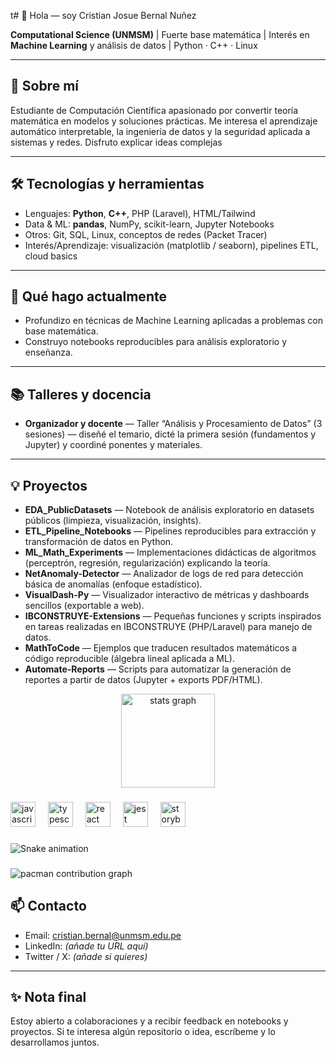 t# 👋 Hola — soy Cristian Josue Bernal Nuñez

**Computational Science (UNMSM)** | Fuerte base matemática | Interés en **Machine Learning** y análisis de datos | Python · C++ · Linux

---

## 🚀 Sobre mí
Estudiante de Computación Científica apasionado por convertir teoría matemática en modelos y soluciones prácticas. Me interesa el aprendizaje automático interpretable, la ingeniería de datos y la seguridad aplicada a sistemas y redes. Disfruto explicar ideas complejas

---

## 🛠️ Tecnologías y herramientas
- Lenguajes: **Python**, **C++**, PHP (Laravel), HTML/Tailwind  
- Data & ML: **pandas**, NumPy, scikit-learn, Jupyter Notebooks  
- Otros: Git, SQL, Linux, conceptos de redes (Packet Tracer)  
- Interés/Aprendizaje: visualización (matplotlib / seaborn), pipelines ETL, cloud basics

---

## 🎯 Qué hago actualmente
- Profundizo en técnicas de Machine Learning aplicadas a problemas con base matemática.  
- Construyo notebooks reproducibles para análisis exploratorio y enseñanza. 

---

## 📚 Talleres y docencia
- **Organizador y docente** — Taller “Análisis y Procesamiento de Datos” (3 sesiones) — diseñé el temario, dicté la primera sesión (fundamentos y Jupyter) y coordiné ponentes y materiales.

---

## 💡 Proyectos

- **EDA_PublicDatasets** — Notebook de análisis exploratorio en datasets públicos (limpieza, visualización, insights).  
- **ETL_Pipeline_Notebooks** — Pipelines reproducibles para extracción y transformación de datos en Python.  
- **ML_Math_Experiments** — Implementaciones didácticas de algoritmos (perceptrón, regresión, regularización) explicando la teoría.  
- **NetAnomaly-Detector** — Analizador de logs de red para detección básica de anomalías (enfoque estadístico).  
- **VisualDash-Py** — Visualizador interactivo de métricas y dashboards sencillos (exportable a web).  
- **IBCONSTRUYE-Extensions** — Pequeñas funciones y scripts inspirados en tareas realizadas en IBCONSTRUYE (PHP/Laravel) para manejo de datos.  
- **MathToCode** — Ejemplos que traducen resultados matemáticos a código reproducible (álgebra lineal aplicada a ML).  
- **Automate-Reports** — Scripts para automatizar la generación de reportes a partir de datos (Jupyter + exports PDF/HTML).

<div align="center">
  <img src="https://github-readme-stats.vercel.app/api?username=Cristian1191&hide_title=false&hide_rank=false&show_icons=true&include_all_commits=true&count_private=true&disable_animations=false&theme=dracula&locale=en&hide_border=false&order=1" height="150" alt="stats graph"  />
</div>

###

<div align="left">
  <img src="https://cdn.jsdelivr.net/gh/devicons/devicon/icons/javascript/javascript-original.svg" height="40" alt="javascript logo"  />
  <img width="12" />
  <img src="https://cdn.jsdelivr.net/gh/devicons/devicon/icons/typescript/typescript-original.svg" height="40" alt="typescript logo"  />
  <img width="12" />
  <img src="https://cdn.jsdelivr.net/gh/devicons/devicon/icons/react/react-original.svg" height="40" alt="react logo"  />
  <img width="12" />
  <img src="https://cdn.jsdelivr.net/gh/devicons/devicon/icons/jest/jest-plain.svg" height="40" alt="jest logo"  />
  <img width="12" />
  <img src="https://cdn.jsdelivr.net/gh/devicons/devicon/icons/storybook/storybook-original.svg" height="40" alt="storybook logo"  />
</div>

###

<img src="https://raw.githubusercontent.com/Cristian1191/Cristian1191/output/snake.svg" alt="Snake animation" />

###

<picture>
  <source media="(prefers-color-scheme: dark)" srcset="https://raw.githubusercontent.com/Cristian1191/Cristian1191/output/pacman-contribution-graph-dark.svg">
  <source media="(prefers-color-scheme: light)" srcset="https://raw.githubusercontent.com/Cristian1191/Cristian1191/output/pacman-contribution-graph.svg">
  <img alt="pacman contribution graph" src="https://raw.githubusercontent.com/Cristian1191/Cristian1191/output/pacman-contribution-graph.svg">
</picture>

###

## 📫 Contacto
- Email: cristian.bernal@unmsm.edu.pe  
- LinkedIn: *(añade tu URL aquí)*  
- Twitter / X: *(añade si quieres)*

---

## ✨ Nota final
Estoy abierto a colaboraciones y a recibir feedback en notebooks y proyectos. Si te interesa algún repositorio o idea, escríbeme y lo desarrollamos juntos.

<!-- Gracias por pasar por mi perfil 👋 -->
